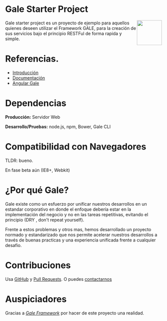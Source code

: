 Gale Starter Project
=====================

<img src="https://dl.dropboxusercontent.com/u/24087768/Gale/Logos/isotipo-fondo-transparente.png" align="right" height="80px" />

Gale starter project es un proyecto de ejemplo para aquellos quienes
deseen utilizar el Framework GALE, para la creación de sus servicios 
bajo el principio RESTFul de forma rapida y simple.

Referencias.
============

- [Introducción](https://dl.dropboxusercontent.com/u/24087768/Gale/Gale%20v2.0.1.pdf)
- [Documentación](http://gale.azurewebsites.net/)
- [Angular Gale](http://angular-gale.azurewebsites.net/)


Dependencias
=============

__Producción:__ Servidor Web

__Desarrollo/Pruebas:__ node.js, npm, Bower, Gale CLI

Compatibilidad con Navegadores
===============================

TLDR: bueno.

En fase beta aún (IE8+, Webkit)

¿Por qué Gale?
===============

Gale existe como un esfuerzo por unificar nuestros desarrollos en un
estandar corporativo en donde el enfoque debería estar en la implementación del negocio y no
en las tareas repetitivas, evitando el principio (DRY , don't repeat yourself).

Frente a estos problemas y otros mas, hemos desarrollado un proyecto normado y estandarizado
que nos permite acelerar nuestros desarrollos a través de buenas practicas y una experiencia
unificada frente a cualquier desafio.


Contribuciones
===============

Usa [GitHub](https://github.com/dmunozgaete/Gale-API-Seed-Project/issues) y [Pull Requests](https://github.com/dmunozgaete/Gale-API-Seed-Project/pulls).
O puedes [contactarnos](mailto:dmunozgaete@gmail.com)


Auspiciadores
==============

Gracias a _[Gale Framework](http://gale.azurewebsites.net)_ por hacer de este proyecto una realidad.
